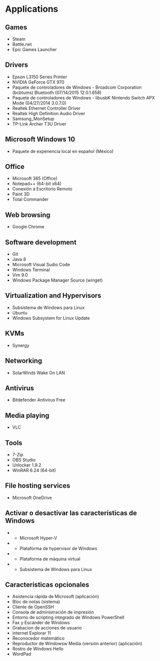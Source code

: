 # Applications

## Games

- Steam
- Battle.net
- Epic Games Launcher

## Drivers

- Epson L3150 Series Printer
- NVIDIA GeForce GTX 970
- Paquete de controladores de Windows - Broadcom Corporation (bcbtums) Bluetooth (07/14/2015 12.0.1.658)
- Paquete de controladores de Windows - libusbK Nintendo Switch APX Mode (04/27/2014 3.0.7.0)
- Realtek Ethernet Controller Driver
- Realtek High Definition Audio Driver
- Samsung_MonSetup
- TP-Link Archer T3U Driver

## Microsoft Windows 10

- Paquete de experiencia local en español (México)

## Office

- Microsoft 365 (Office)
- Notepad++ (64-bit x64)
- Conexión a Escritorio Remoto
- Paint 3D
- Total Commander

## Web browsing

- Google Chrome

## Software development

- Git
- Java 8
- Microsoft Visual Sudio Code
- Windows Terminal
- Vim 9.0
- Windows Package Manager Source (winget)

## Virtualization and Hypervisors

- Subsistema de Windows para Linux
- Ubuntu
- Windows Subsystem for Linux Update

## KVMs

- Synergy

## Networking

- SolarWinds Wake On LAN

## Antivirus

- Bitdefender Antivirus Free

## Media playing

- VLC

## Tools

- 7-Zip
- OBS Studio
- Unlocker 1.9.2
- WinRAR 6.24 (64-bit)

## File hosting services

- Microsoft OneDrive

## Activar o desactivar las características de Windows

- - Microsoft Hyper-V
- + Plataforma de hypervisor de Windows
- + Plataforma de máquina virtual
- + Subsistema de Windows para Linux

## Caracteristicas opcionales

- Asistencia rápída de Microsoft (aplicación)
- Bloc de notas (sistema)
- Cliente de OpenSSH
- Consola de administración de impresión
- Entorno de scripting integrado de Windows PowerShell
- Fax y Escánder de Windows
- Grabacion de acciones de usuario
- Internet Explorar 11
- Reconocedor matemático
- Reproductor de Windowsw Media (versión anterior) (aplicación)
- Rostro de Windows Hello
- WordPad
